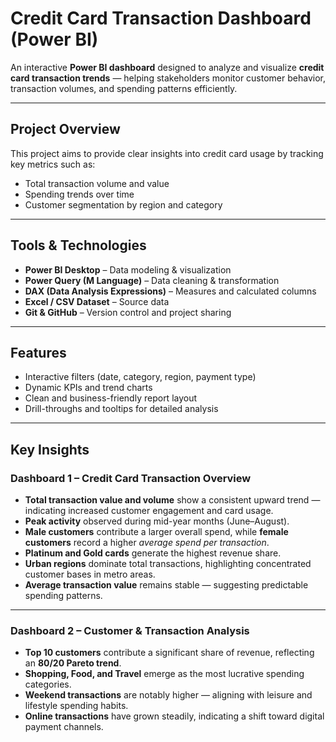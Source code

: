 #  Credit Card Transaction Dashboard (Power BI)

An interactive **Power BI dashboard** designed to analyze and visualize **credit card transaction trends** — helping stakeholders monitor customer behavior, transaction volumes, and spending patterns efficiently.

---

##  Project Overview
This project aims to provide clear insights into credit card usage by tracking key metrics such as:
- Total transaction volume and value
- Spending trends over time
- Customer segmentation by region and category
 
---

##  Tools & Technologies
- **Power BI Desktop** – Data modeling & visualization  
- **Power Query (M Language)** – Data cleaning & transformation  
- **DAX (Data Analysis Expressions)** – Measures and calculated columns  
- **Excel / CSV Dataset** – Source data  
- **Git & GitHub** – Version control and project sharing  

---

##  Features
- Interactive filters (date, category, region, payment type)  
- Dynamic KPIs and trend charts  
- Clean and business-friendly report layout  
- Drill-throughs and tooltips for detailed analysis  

---

##  Key Insights

###  Dashboard 1 – Credit Card Transaction Overview
- **Total transaction value and volume** show a consistent upward trend — indicating increased customer engagement and card usage.  
- **Peak activity** observed during mid-year months (June–August).  
- **Male customers** contribute a larger overall spend, while **female customers** record a higher *average spend per transaction*.  
- **Platinum and Gold cards** generate the highest revenue share.  
- **Urban regions** dominate total transactions, highlighting concentrated customer bases in metro areas.  
- **Average transaction value** remains stable — suggesting predictable spending patterns.

---

###  Dashboard 2 – Customer & Transaction Analysis
- **Top 10 customers** contribute a significant share of revenue, reflecting an **80/20 Pareto trend**.  
- **Shopping, Food, and Travel** emerge as the most lucrative spending categories.  
- **Weekend transactions** are notably higher — aligning with leisure and lifestyle spending habits.  
- **Online transactions** have grown steadily, indicating a shift toward digital payment channels.  



